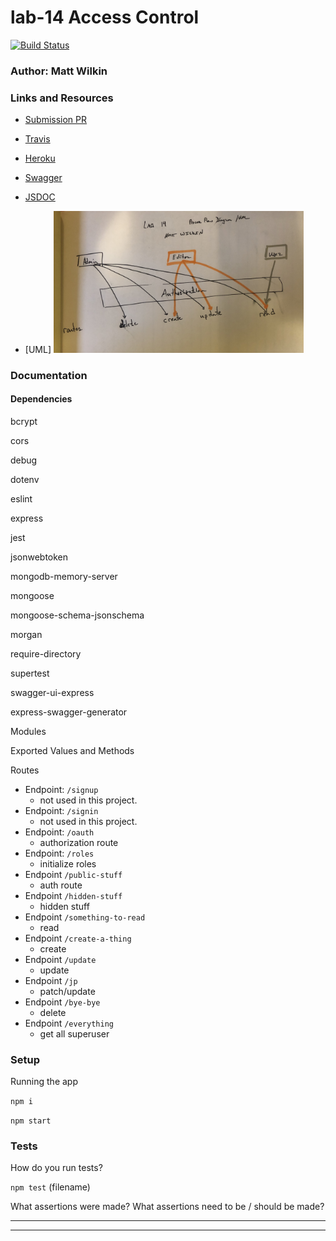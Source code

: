 # lab-14 Access Control

[![Build Status](https://www.travis-ci.com/mwilkin-401-advanced-javascript/lab-14.svg?branch=dev)](https://www.travis-ci.com/mwilkin-401-advanced-javascript/lab-14)

### Author: Matt Wilkin

### Links and Resources

* [Submission PR](https://github.com/mwilkin-401-advanced-javascript/lab-14/pull/1)

* [Travis](https://www.travis-ci.com/mwilkin-401-advanced-javascript/lab-14)

* [Heroku](https://limitless-springs-36813.herokuapp.com/)

* [Swagger](https://limitless-springs-36813.herokuapp.com/api-docs)

* [JSDOC](https://limitless-springs-36813.herokuapp.com/docs)

* [UML] <img src="./assets/lab14_UML.jpg" width="400">

### Documentation

#### Dependencies

  bcrypt

  cors 

  debug 

  dotenv

  eslint

  express

  jest

  jsonwebtoken

  mongodb-memory-server

  mongoose

  mongoose-schema-jsonschema

  morgan

  require-directory

  supertest
  
  swagger-ui-express

  express-swagger-generator


Modules


Exported Values and Methods

Routes

* Endpoint: `/signup`
  * not used in this project.
* Endpoint: `/signin`
  * not used in this project.
* Endpoint: `/oauth`
  * authorization route
* Endpoint: `/roles`
  * initialize roles
* Endpoint `/public-stuff`
  * auth route
* Endpoint `/hidden-stuff`
  * hidden stuff
* Endpoint `/something-to-read`
  * read
* Endpoint `/create-a-thing`
  * create
* Endpoint `/update`
  * update
* Endpoint `/jp`
  * patch/update
* Endpoint `/bye-bye`
  * delete
* Endpoint `/everything`
  * get all superuser


### Setup

Running the app

`npm i`

`npm start`

### Tests

How do you run tests?

`npm test` (filename)

What assertions were made?
What assertions need to be / should be made?

_________________
_________________
